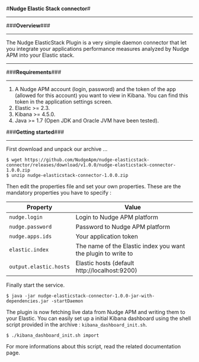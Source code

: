 
#**Nudge Elastic Stack connector**#

***
###**Overview**###
***

The Nudge ElasticStack Plugin is a very simple daemon connector that let you integrate your applications performance measures analyzed by Nudge APM into your Elastic stack.
***
###**Requirements**###
***
1. A Nudge APM account (login, password) and the token of the app (allowed for this account) you want to view in Kibana. You can find this token in the application settings screen.
2. Elastic >= 2.3.
3. Kibana >= 4.5.0.
4. Java >= 1.7 (Open JDK and Oracle JVM have been tested).

###**Getting started**###
***
First download and unpack our archive ...

	$ wget https://github.com/NudgeApm/nudge-elasticstack-connector/releases/download/v1.0.0/nudge-elasticstack-connector-1.0.0.zip
	$ unzip nudge-elasticstack-connector-1.0.0.zip

Then edit the properties file and set your own properties.
These are the mandatory properties you have to specify :


| Property       | Value                                                       |
|----------------|-------------------------------------------------------------|
|`nudge.login`   |Login to Nudge APM platform                                  |
|`nudge.password`|Password to Nudge APM platform                               |
|`nudge.apps.ids`|Your application token                                       |
|`elastic.index` |The name of the Elastic index you want the plugin to write to|
|`output.elastic.hosts`|Elastic hosts (default http://localhost:9200)                |

Finally start the service.

	$ java -jar nudge-elasticstack-connector-1.0.0-jar-with-dependencies.jar -startDaemon

The plugin is now fetching live data from Nudge APM and writing them to your Elastic.
You can easily set up a initial Kibana dashboard using the shell script provided in the archive : `kibana_dashboard_init.sh`.

	$ ./kibana_dashboard_init.sh import

For more informations about this script, read the related documentation page.
